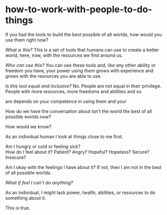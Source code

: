 # how-to-work-with-people-to-do-things
If you had the tools to build the best possible of all worlds, how would you use them right now?

*What is this?*
This is a set of tools that humans can use to create a better world, here, now, with the resources we find around us.

*Who can use this?* 
You can use these tools and, like any other ability or freedom you have, your power using them grows with experience and grows with the resources you are able to use. 

*Is this tool equal and inclusive?*
No. 
People are not equal in their privilege.  People with more resources, more freedoms and abilities and so 

are depends on your competence in using them and your 


How do we have the conversation about 
Isn't the world the best of all possible worlds now?   
 
How would we know? 

As an individual human I look at things close to me first. 

Am I hungry or cold or feeling sick?   
How do I feel about it?  Patient? Angry? Hopeful? Hopeless? Secure? Insecure?

Am I okay with the feelings I have about it?
If not, then I am not in the best of all possible worlds.  

*What if feel I can't do anything?*

As an individual, I might lack power, health, abilities, or resources to do something about it. 

This is true.  
